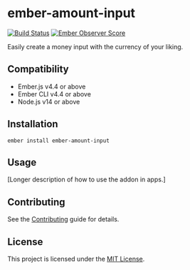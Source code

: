 # ember-amount-input

[![Build Status](https://img.shields.io/travis/qonto/ember-phone-input.svg?style=flat-square)](https://travis-ci.com/qonto/ember-amount-input)
[![Ember Observer Score](https://emberobserver.com/badges/ember-amount-input.svg)](https://emberobserver.com/addons/ember-amount-input)

Easily create a money input with the currency of your liking.

## Compatibility

* Ember.js v4.4 or above
* Ember CLI v4.4 or above
* Node.js v14 or above


## Installation

```
ember install ember-amount-input
```


## Usage

[Longer description of how to use the addon in apps.]


## Contributing

See the [Contributing](CONTRIBUTING.md) guide for details.


## License

This project is licensed under the [MIT License](LICENSE.md).

